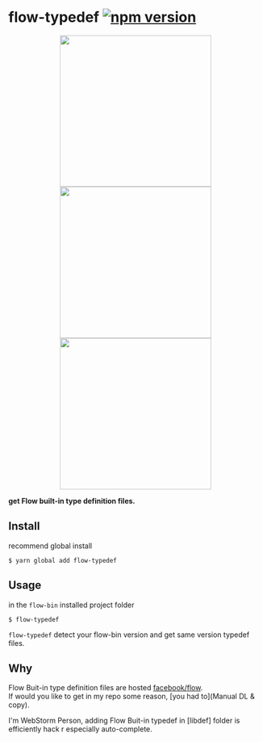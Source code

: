# flow-typedef  [![npm version](https://badge.fury.io/js/flow-typedef.svg)](https://badge.fury.io/js/flow-typedef)

<p align="center">
<img src="https://raw.githubusercontent.com/ryota-murakami/flow-typedef/master/img/Screen%20Shot%202018-10-10%20at%200.05.17.png" height="300"/>

<img src="https://raw.githubusercontent.com/ryota-murakami/flow-typedef/master/img/Screen%20Shot%202018-10-10%20at%200.00.45.png" height="300" />

<img src="https://raw.githubusercontent.com/ryota-murakami/flow-typedef/master/img/Screen%20Shot%202018-10-10%20at%200.01.01.png" height="300" />
<p/>

**get Flow built-in type definition files.**

## Install
recommend global install
```
$ yarn global add flow-typedef
```

## Usage
in the `flow-bin` installed project folder
```
$ flow-typedef
```

`flow-typedef` detect your flow-bin version and get same version typedef files.

## Why
Flow Buit-in type definition files are hosted [facebook/flow](https://github.com/facebook/flow/tree/master/lib).  
If would you like to get in my repo some reason, [you had to](Manual DL & copy).  

I'm WebStorm Person, adding Flow Buit-in typedef in [libdef] folder is efficiently hack r especially auto-complete.
